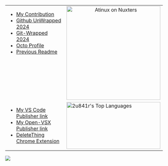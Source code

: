 <table style="width:100%;">
  <tr>
    <td valign="top">
      <ul>
        <li><a href="https://github.com/stars/2u841r/lists/i-contributed-to">My Contribution</a></li>
        <li><a href="https://www.githubunwrapped.com/2u841r">Github UnWrapped 2024</a></li>
        <li><a href="https://git-wrapped.com/profiles/2u841r">Git-Wrapped 2024</a></li>
        <!-- <li><a href="https://www.githubwrapped.io/2u841r">Github Wrapped</a></li> -->
        <li><a href="https://octoprofile.vercel.app/user?id=2u841r">Octo Profile</a></li>
        <li><a href="https://github.com/2u841r/2u841r/blob/main/previous.md">Previous Readme</a></li>
      </ul>
    </td>
    <td align="center">
      <a href="https://nuxters.nuxt.com/2u841r">
        <img
          src="https://nuxters.nuxt.com/__og-image__/image/2u841r/og.png"
          alt="Atinux on Nuxters"
          width="300"
        />
      </a>
    </td>
  </tr>
  <tr>
    <td>
      <ul>
        <li><a href="https://dub.sh/zizvsc">My VS Code Publisher link</a></li>
        <li><a href="https://dub.sh/zizovpsx">My Open-VSX Publisher link</a></li>
        <li><a href="https://dub.sh/deletething">DeleteThing Chrome Extension</a></li>
      </ul>
<!--       <a href="https://streak-stats.demolab.com?user=2u841r&theme=vitesse">
      <img title="🔥 Get streak stats for your profile at git.io/streak-stats" alt="2u841r's streak" width="300" src="https://streak-stats.demolab.com?user=2u841r&theme=vitesse"/>
    </a> -->
        <!--  https://github-readme-streak-vercel.vercel.app?user=2u841r&theme=vitesse  https://streak-stats.demolab.com/?user=2u841r&theme=vitesse
      Use https://streak-stats.demolab.com or self-host with your own Vercel app - visit https://git.io/streak-stats for instructions -->
    <!--  <img title="🔥 Get streak stats for your profile at git.io/streak-stats" alt="2u841r's streak" src="https://streak-stats.demolab.com/?user=2u841r&theme=vitesse"/> -->
    </td>
    <td>
       <a href="https://github.com/2u841r"><img alt="2u841r's Top Languages" width="300" src="https://denvercoder1-github-readme-stats.vercel.app/api/top-langs/?username=2u841r&langs_count=8&layout=compact&theme=merko&hide_border=true&hide=html" height="150px"/></a>
    </td>
  </tr>
</table>


![](https://rs2.deno.dev/2u841r/2u841r)
